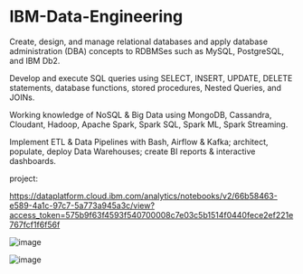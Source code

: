 # IBM-Data-Engineering

Create, design, and manage relational databases and apply database administration (DBA) concepts to RDBMSes such as MySQL, PostgreSQL, and IBM Db2. 

Develop and execute SQL queries using SELECT, INSERT, UPDATE, DELETE statements, database functions,  stored procedures, Nested Queries, and JOINs. 

Working knowledge of NoSQL & Big Data using MongoDB, Cassandra, Cloudant, Hadoop, Apache Spark, Spark SQL, Spark ML, Spark Streaming. 

Implement ETL & Data Pipelines with Bash, Airflow & Kafka; architect, populate, deploy Data Warehouses; create BI reports & interactive dashboards. 



project:

https://dataplatform.cloud.ibm.com/analytics/notebooks/v2/66b58463-e589-4a1c-97c7-5a773a945a3c/view?access_token=575b9f63f4593f540700008c7e03c5b1514f0440fece2ef221e767fcf1f6f56f

![image](https://user-images.githubusercontent.com/70382462/201458346-db46a4a0-1bce-4fb1-9879-071f9b2f45df.png)

![image](https://user-images.githubusercontent.com/70382462/201458357-a065b7a8-19c6-45fe-a0ac-d24392e491ef.png)

